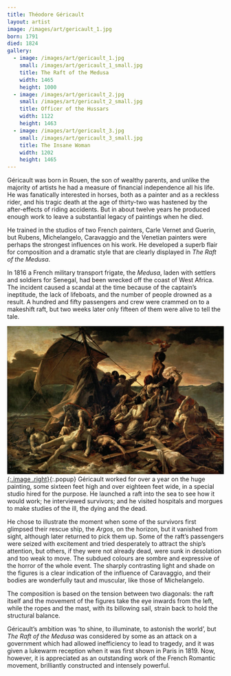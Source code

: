 ```yaml
---
title: Théodore Géricault
layout: artist
image: /images/art/gericault_1.jpg
born: 1791
died: 1824
gallery:
  - image: /images/art/gericault_1.jpg
    small: /images/art/gericault_1_small.jpg
    title: The Raft of the Medusa
    width: 1465
    height: 1000
  - image: /images/art/gericault_2.jpg
    small: /images/art/gericault_2_small.jpg
    title: Officer of the Hussars
    width: 1122
    height: 1463
  - image: /images/art/gericault_3.jpg
    small: /images/art/gericault_3_small.jpg
    title: The Insane Woman
    width: 1202
    height: 1465
---
```


Géricault was born in Rouen, the son of wealthy parents, and unlike the
majority of artists he had a measure of financial independence all his life. He
was fanatically interested in horses, both as a painter and as a reckless
rider, and his tragic death at the age of thirty-two was hastened by the
after-effects of riding accidents. But in about twelve years he produced enough
work to leave a substantial legacy of paintings when he died.

He trained in the studios of two French painters, Carle Vernet and Guerin, but
Rubens, Michelangelo, Caravaggio and the Venetian painters were perhaps the
strongest influences on his work. He developed a superb flair for composition
and a dramatic style that are clearly displayed in _The Raft of the Medusa_.

In 1816 a French military transport frigate, the _Medusa_, laden with settlers
and soldiers for Senegal, had been wrecked off the coast of West Africa. The
incident caused a scandal at the time because of the captain’s ineptitude, the
lack of lifeboats, and the number of people drowned as a result. A hundred and
fifty passengers and crew were crammed on to a makeshift raft, but two weeks
later only fifteen of them were alive to tell the tale.

[![The Raft of the Medusa](/images/art/gericault_1.jpg){:.image .right}](/images/art/gericault_1.jpg){:.popup}
Géricault worked for over a year on the huge painting, some sixteen feet high
and over eighteen feet wide, in a special studio hired for the purpose. He
launched a raft into the sea to see how it would work; he interviewed
survivors; and he visited hospitals and morgues to make studies of the ill, the
dying and the dead.

He chose to illustrate the moment when some of the survivors first glimpsed
their rescue ship, the _Argos_, on the horizon, but it vanished from sight,
although later returned to pick them up. Some of the raft’s passengers were
seized with excitement and tried desperately to attract the ship’s attention,
but others, if they were not already dead, were sunk in desolation and too weak
to move. The subdued colours are sombre and expressive of the horror of the
whole event. The sharply contrasting light and shade on the figures is a clear
indication of the influence of Caravaggio, and their bodies are wonderfully
taut and muscular, like those of Michelangelo.

The composition is based on the tension between two diagonals: the raft itself
and the movement of the figures take the eye inwards from the left, while the
ropes and the mast, with its billowing sail, strain back to hold the structural
balance.

Géricault’s ambition was ‘to shine, to illuminate, to astonish the world’, but
_The Raft of the Medusa_ was considered by some as an attack on a government
which had allowed inefficiency to lead to tragedy, and it was given a
lukewarm reception when it was first shown in Paris in 1819. Now, however, it
is appreciated as an outstanding work of the French Romantic movement,
brilliantly constructed and intensely powerful.
